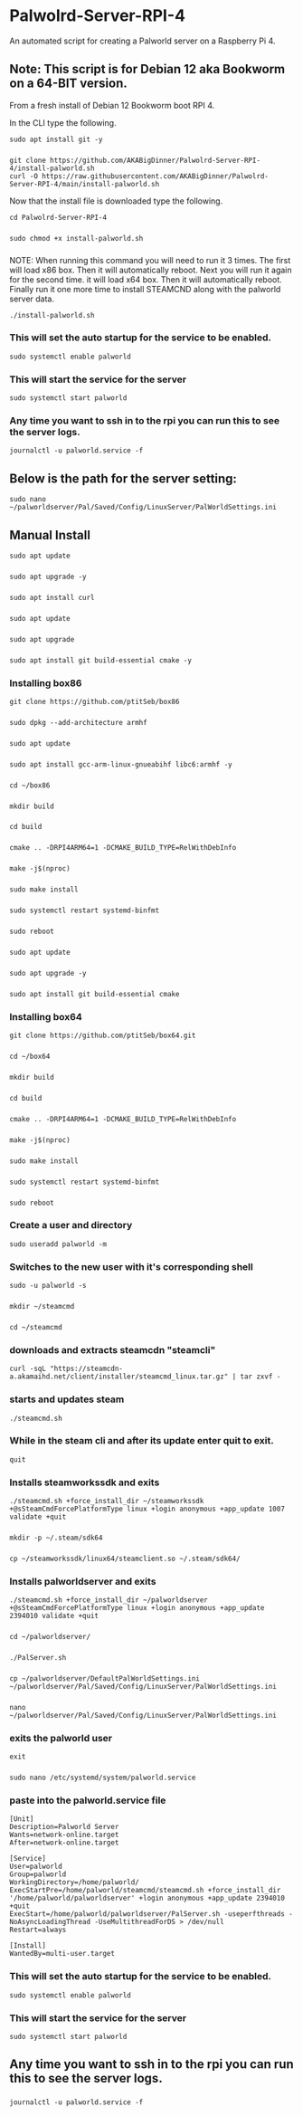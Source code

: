 # Palwolrd-Server-RPI-4
An automated script for creating a Palworld server on a Raspberry Pi 4.

## Note: This script is for Debian 12 aka Bookworm on a 64-BIT version.


From a fresh install of Debian 12 Bookworm boot RPI 4.

In the CLI type the following.

    sudo apt install git -y
###
    git clone https://github.com/AKABigDinner/Palwolrd-Server-RPI-4/install-palworld.sh
    curl -O https://raw.githubusercontent.com/AKABigDinner/Palwolrd-Server-RPI-4/main/install-palworld.sh
Now that the install file is downloaded type the following.

    cd Palwolrd-Server-RPI-4
###
    sudo chmod +x install-palworld.sh
    
###
NOTE: When running this command you will need to run it 3 times.
The first will load x86 box. Then it will automatically reboot.
Next you will run it again for the second time. it will load x64 box.
Then it will automatically reboot. Finally run it one more time to install 
STEAMCND along with the palworld server data.

    ./install-palworld.sh
### This will set the auto startup for the service to be enabled.

    sudo systemctl enable palworld
### This will start the service for the server
    sudo systemctl start palworld
### Any time you want to ssh in to the rpi you can run this to see the server logs.
    journalctl -u palworld.service -f
##

## Below is the path for the server setting:

    sudo nano ~/palworldserver/Pal/Saved/Config/LinuxServer/PalWorldSettings.ini
    
##
## Manual Install


    sudo apt update
###
    sudo apt upgrade -y
###
    sudo apt install curl
###
    sudo apt update
###
    sudo apt upgrade
###
    sudo apt install git build-essential cmake -y
### Installing box86
    git clone https://github.com/ptitSeb/box86
###
    sudo dpkg --add-architecture armhf
###
    sudo apt update
###
    sudo apt install gcc-arm-linux-gnueabihf libc6:armhf -y
###
    cd ~/box86
###
    mkdir build
###
    cd build
###
    cmake .. -DRPI4ARM64=1 -DCMAKE_BUILD_TYPE=RelWithDebInfo
###
    make -j$(nproc)
###
    sudo make install
###
    sudo systemctl restart systemd-binfmt
###
    sudo reboot
###
    sudo apt update
###
    sudo apt upgrade -y
###
    sudo apt install git build-essential cmake
### Installing box64
    git clone https://github.com/ptitSeb/box64.git
###
    cd ~/box64
###
    mkdir build
###
    cd build
###
    cmake .. -DRPI4ARM64=1 -DCMAKE_BUILD_TYPE=RelWithDebInfo
###
    make -j$(nproc)
###
    sudo make install
###
    sudo systemctl restart systemd-binfmt
###
    sudo reboot
### Create a user and directory
    sudo useradd palworld -m
### Switches to the new user with it's corresponding shell
    sudo -u palworld -s
###
    mkdir ~/steamcmd
###
    cd ~/steamcmd
### downloads and extracts steamcdn "steamcli"
    curl -sqL "https://steamcdn-a.akamaihd.net/client/installer/steamcmd_linux.tar.gz" | tar zxvf -
### starts and updates steam
    ./steamcmd.sh
### While in the steam cli and after its update enter quit to exit.
    quit
### Installs steamworkssdk and exits 
    ./steamcmd.sh +force_install_dir ~/steamworkssdk +@sSteamCmdForcePlatformType linux +login anonymous +app_update 1007 validate +quit
###
    mkdir -p ~/.steam/sdk64
###
    cp ~/steamworkssdk/linux64/steamclient.so ~/.steam/sdk64/
### Installs palworldserver and exits
    ./steamcmd.sh +force_install_dir ~/palworldserver +@sSteamCmdForcePlatformType linux +login anonymous +app_update 2394010 validate +quit
###
    cd ~/palworldserver/
###
    ./PalServer.sh
### 
    cp ~/palworldserver/DefaultPalWorldSettings.ini ~/palworldserver/Pal/Saved/Config/LinuxServer/PalWorldSettings.ini
###
    nano ~/palworldserver/Pal/Saved/Config/LinuxServer/PalWorldSettings.ini
### exits the palworld user
    exit
###
    sudo nano /etc/systemd/system/palworld.service
### paste into the palworld.service file
    [Unit]
    Description=Palworld Server
    Wants=network-online.target
    After=network-online.target

    [Service]
    User=palworld
    Group=palworld
    WorkingDirectory=/home/palworld/
    ExecStartPre=/home/palworld/steamcmd/steamcmd.sh +force_install_dir '/home/palworld/palworldserver' +login anonymous +app_update 2394010 +quit
    ExecStart=/home/palworld/palworldserver/PalServer.sh -useperfthreads -NoAsyncLoadingThread -UseMultithreadForDS > /dev/null
    Restart=always

    [Install]
    WantedBy=multi-user.target
### This will set the auto startup for the service to be enabled.
    sudo systemctl enable palworld
### This will start the service for the server
    sudo systemctl start palworld
## Any time you want to ssh in to the rpi you can run this to see the server logs.
###
    journalctl -u palworld.service -f

    
